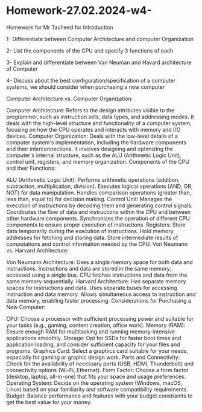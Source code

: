 # Homework-27.02.2024-w4-
Homework for Mr Tauheed for Introduction

1- Differentiate between Computer Architecture and computer Organization

2- List the components of the CPU and specify 3 functions of each

3- Explain and differentiate between Van Neuman and Havard architecture of Computer

4- Discuss about the best configuration/specification of a computer systems, we should consider when purchasing a new computer

Computer Architecture vs. Computer Organization:

Computer Architecture: Refers to the design attributes visible to the programmer, such as instruction sets, data types, and addressing modes. It deals with the high-level structure and functionality of a computer system, focusing on how the CPU operates and interacts with memory and I/O devices.
Computer Organization: Deals with the low-level details of a computer system's implementation, including the hardware components and their interconnections. It involves designing and optimizing the computer's internal structure, such as the ALU (Arithmetic Logic Unit), control unit, registers, and memory organization.
Components of the CPU and their Functions:

ALU (Arithmetic Logic Unit):
Performs arithmetic operations (addition, subtraction, multiplication, division).
Executes logical operations (AND, OR, NOT) for data manipulation.
Handles comparison operations (greater than, less than, equal to) for decision making.
Control Unit:
Manages the execution of instructions by decoding them and generating control signals.
Coordinates the flow of data and instructions within the CPU and between other hardware components.
Synchronizes the operation of different CPU components to ensure proper execution of instructions.
Registers:
Store data temporarily during the execution of instructions.
Hold memory addresses for fetching and storing data.
Store intermediate results of computations and control information needed by the CPU.
Von Neumann vs. Harvard Architecture:

Von Neumann Architecture:
Uses a single memory space for both data and instructions.
Instructions and data are stored in the same memory, accessed using a single bus.
CPU fetches instructions and data from the same memory sequentially.
Harvard Architecture:
Has separate memory spaces for instructions and data.
Uses separate buses for accessing instruction and data memory.
Allows simultaneous access to instruction and data memory, enabling faster processing.
Considerations for Purchasing a New Computer:

CPU: Choose a processor with sufficient processing power and suitable for your tasks (e.g., gaming, content creation, office work).
Memory (RAM): Ensure enough RAM for multitasking and running memory-intensive applications smoothly.
Storage: Opt for SSDs for faster boot times and application loading, and consider sufficient capacity for your files and programs.
Graphics Card: Select a graphics card suitable for your needs, especially for gaming or graphic design work.
Ports and Connectivity: Check for the availability of necessary ports (USB, HDMI, Thunderbolt) and connectivity options (Wi-Fi, Ethernet).
Form Factor: Choose a form factor (desktop, laptop, all-in-one) that fits your space and usage preferences.
Operating System: Decide on the operating system (Windows, macOS, Linux) based on your familiarity and software compatibility requirements.
Budget: Balance performance and features with your budget constraints to get the best value for your money.




